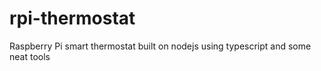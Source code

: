 # rpi-thermostat
Raspberry Pi smart thermostat built on nodejs using typescript and some neat tools
